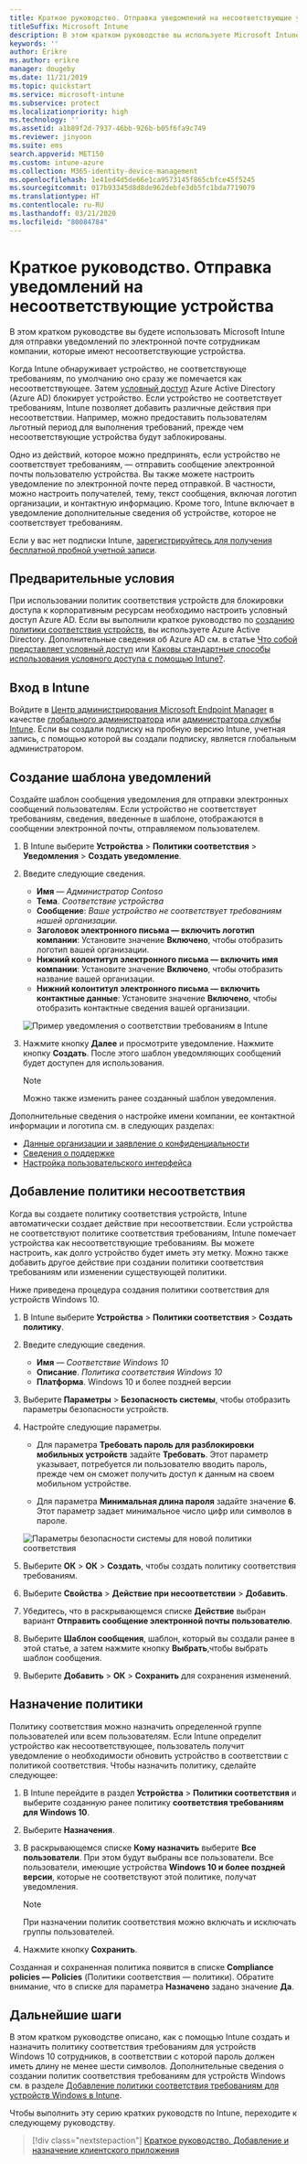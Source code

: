 ```yaml
---
title: Краткое руководство. Отправка уведомлений на несоответствующие устройства
titleSuffix: Microsoft Intune
description: В этом кратком руководстве вы используете Microsoft Intune для отправки уведомлений по электронной почте на несоответствующие устройства.
keywords: ''
author: Erikre
ms.author: erikre
manager: dougeby
ms.date: 11/21/2019
ms.topic: quickstart
ms.service: microsoft-intune
ms.subservice: protect
ms.localizationpriority: high
ms.technology: ''
ms.assetid: a1b89f2d-7937-46bb-926b-b05f6fa9c749
ms.reviewer: jinyoon
ms.suite: ems
search.appverid: MET150
ms.custom: intune-azure
ms.collection: M365-identity-device-management
ms.openlocfilehash: 1e41ed4d5de66e1ca9573145f865cbfce45f5245
ms.sourcegitcommit: 017b93345d8d8de962debfe3db5fc1bda7719079
ms.translationtype: HT
ms.contentlocale: ru-RU
ms.lasthandoff: 03/21/2020
ms.locfileid: "80084784"
---
```

# <a name="quickstart-send-notifications-to-noncompliant-devices"></a>Краткое руководство. Отправка уведомлений на несоответствующие устройства

В этом кратком руководстве вы будете использовать Microsoft Intune для отправки уведомлений по электронной почте сотрудникам компании, которые имеют несоответствующие устройства.

Когда Intune обнаруживает устройство, не соответствующе требованиям, по умолчанию оно сразу же помечается как несоответствующее. Затем [условный доступ](https://docs.microsoft.com/azure/active-directory/active-directory-conditional-access-azure-portal) Azure Active Directory (Azure AD) блокирует устройство. Если устройство не соответствует требованиям, Intune позволяет добавить различные действия при несоответствии. Например, можно предоставить пользователям льготный период для выполнения требований, прежде чем несоответствующие устройства будут заблокированы.

Одно из действий, которое можно предпринять, если устройство не соответствует требованиям, — отправить сообщение электронной почты пользователю устройства. Вы также можете настроить уведомление по электронной почте перед отправкой. В частности, можно настроить получателей, тему, текст сообщения, включая логотип организации, и контактную информацию. Кроме того, Intune включает в уведомление дополнительные сведения об устройстве, которое не соответствует требованиям.

Если у вас нет подписки Intune, [зарегистрируйтесь для получения бесплатной пробной учетной записи](../fundamentals/free-trial-sign-up.md).

## <a name="prerequisites"></a>Предварительные условия

При использовании политик соответствия устройств для блокировки доступа к корпоративным ресурсам необходимо настроить условный доступ Azure AD. Если вы выполнили краткое руководство по [созданию политики соответствия устройств](quickstart-set-password-length-android.md), вы используете Azure Active Directory. Дополнительные сведения об Azure AD см. в статье [Что собой представляет условный доступ](https://docs.microsoft.com/azure/active-directory/active-directory-conditional-access-azure-portal) или [Каковы стандартные способы использования условного доступа с помощью Intune?](../protect/conditional-access-intune-common-ways-use.md).

## <a name="sign-in-to-intune"></a>Вход в Intune

Войдите в [Центр администрирования Microsoft Endpoint Manager](https://go.microsoft.com/fwlink/?linkid=2109431) в качестве [глобального администратора](../fundamentals/users-add.md#types-of-administrators) или [администратора службы Intune](../fundamentals/users-add.md#types-of-administrators). Если вы создали подписку на пробную версию Intune, учетная запись, с помощью которой вы создали подписку, является глобальным администратором.

## <a name="create-a-notification-message-template"></a>Создание шаблона уведомлений

Создайте шаблон сообщения уведомления для отправки электронных сообщений пользователям. Если устройство не соответствует требованиям, сведения, введенные в шаблоне, отображаются в сообщении электронной почты, отправляемом пользователем.

1. В Intune выберите **Устройства** > **Политики соответствия** > **Уведомления** > **Создать уведомление**.
2. Введите следующие сведения.

   - **Имя** — *Администратор Contoso*
   - **Тема**. *Соответствие устройства*
   - **Сообщение**: *Ваше устройство не соответствует требованиям нашей организации.*
   - **Заголовок электронного письма — включить логотип компании**: Установите значение **Включено**, чтобы отобразить логотип вашей организации.
   - **Нижний колонтитул электронного письма — включить имя компании**: Установите значение **Включено**, чтобы отобразить название вашей организации.
   - **Нижний колонтитул электронного письма — включить контактные данные**: Установите значение **Включено**, чтобы отобразить контактные сведения вашей организации.

   ![Пример уведомления о соответствии требованиям в Intune](./media/quickstart-send-notification/quickstart-send-notification-01.png)

3. Нажмите кнопку **Далее** и просмотрите уведомление. Нажмите кнопку **Создать**. После этого шаблон уведомляющих сообщений будет доступен для использования.

   > [!NOTE]
   > Можно также изменить ранее созданный шаблон уведомления.

Дополнительные сведения о настройке имени компании, ее контактной информации и логотипа см. в следующих разделах:

- [Данные организации и заявление о конфиденциальности](../apps/company-portal-app.md#configuration)
- [Сведения о поддержке](../apps/company-portal-app.md#support-information)
- [Настройка пользовательского интерфейса](../apps/company-portal-app.md#customizing-the-user-experience)

## <a name="add-a-noncompliance-policy"></a>Добавление политики несоответствия

Когда вы создаете политику соответствия устройств, Intune автоматически создает действие при несоответствии. Если устройства не соответствуют политике соответствия требованиям, Intune помечает устройства как несоответствующие требованиям. Вы можете настроить, как долго устройство будет иметь эту метку. Можно также добавить другое действие при создании политики соответствия требованиям или изменении существующей политики.

Ниже приведена процедура создания политики соответствия для устройств Windows 10.

1. В Intune выберите **Устройства** > **Политики соответствия** > **Создать политику**.

2. Введите следующие сведения.

   - **Имя** — *Соответствие Windows 10*
   - **Описание**. *Политика соответствия Windows 10*
   - **Платформа**. Windows 10 и более поздней версии

3. Выберите **Параметры** > **Безопасность системы**, чтобы отобразить параметры безопасности устройств.

4. Настройте следующие параметры.

   - Для параметра **Требовать пароль для разблокировки мобильных устройств** задайте **Требовать**. Этот параметр указывает, потребуется ли пользователю вводить пароль, прежде чем он сможет получить доступ к данным на своем мобильном устройстве.

   - Для параметра **Минимальная длина пароля** задайте значение **6**. Этот параметр задает минимальное число цифр или символов в пароле.

   ![Параметры безопасности системы для новой политики соответствия](./media/quickstart-send-notification/system-security-settings-01.png)

5. Выберите **ОК** > **ОК** > **Создать**, чтобы создать политику соответствия требованиям.

6. Выберите **Свойства** > **Действие при несоответствии** > **Добавить**.

7. Убедитесь, что в раскрывающемся списке **Действие** выбран вариант **Отправить сообщение электронной почты пользователю**.

8. Выберите **Шаблон сообщения**, шаблон, который вы создали ранее в этой статье, а затем нажмите кнопку **Выбрать**,чтобы выбрать шаблон сообщения.

9. Выберите **Добавить** > **ОК** > **Сохранить** для сохранения изменений.

## <a name="assign-the-policy"></a>Назначение политики

Политику соответствия можно назначить определенной группе пользователей или всем пользователям. Если Intune определит устройство как несоответствующее, пользователь получит уведомление о необходимости обновить устройство в соответствии с политикой соответствия. Чтобы назначить политику, сделайте следующее:

1. В Intune перейдите в раздел **Устройства** > **Политики соответствия** и выберите созданную ранее политику **соответствия требованиям для Windows 10**.

2. Выберите **Назначения**.

3. В раскрывающемся списке **Кому назначить** выберите **Все пользователи**. При этом будут выбраны все пользователи. Все пользователи, имеющие устройства **Windows 10 и более поздней версии**, которые не соответствуют этой политике, получат уведомления.

    > [!NOTE]
    > При назначении политик соответствия можно включать и исключать группы пользователей.

4. Нажмите кнопку **Сохранить**.

Созданная и сохраненная политика появится в списке **Compliance policies — Policies** (Политики соответствия — политики). Обратите внимание, что в списке для параметра **Назначено** задано значение **Да**.

## <a name="next-steps"></a>Дальнейшие шаги

В этом кратком руководстве описано, как с помощью Intune создать и назначить политику соответствия требованиям для устройств Windows 10 сотрудников, в соответствии с которой пароль должен иметь длину не менее шести символов. Дополнительные сведения о создании политик соответствия требованиям для устройств Windows см. в разделе [Добавление политики соответствия требованиям для устройств Windows в Intune](compliance-policy-create-windows.md).

Чтобы выполнить эту серию кратких руководств по Intune, переходите к следующему руководству.

> [!div class="nextstepaction"]
> [Краткое руководство. Добавление и назначение клиентского приложения](../apps/quickstart-add-assign-app.md)
